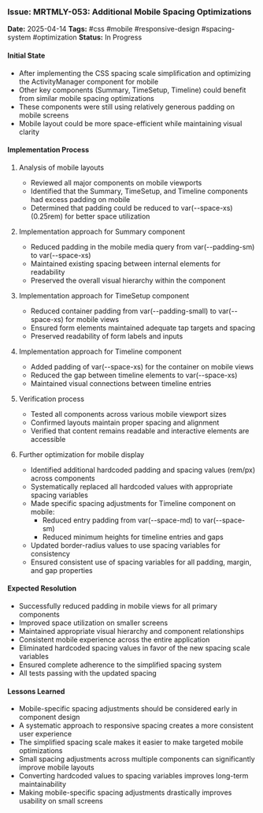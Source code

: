 ### Issue: MRTMLY-053: Additional Mobile Spacing Optimizations
**Date:** 2025-04-14
**Tags:** #css #mobile #responsive-design #spacing-system #optimization
**Status:** In Progress

#### Initial State
- After implementing the CSS spacing scale simplification and optimizing the ActivityManager component for mobile
- Other key components (Summary, TimeSetup, Timeline) could benefit from similar mobile spacing optimizations
- These components were still using relatively generous padding on mobile screens
- Mobile layout could be more space-efficient while maintaining visual clarity

#### Implementation Process
1. Analysis of mobile layouts
   - Reviewed all major components on mobile viewports
   - Identified that the Summary, TimeSetup, and Timeline components had excess padding on mobile
   - Determined that padding could be reduced to var(--space-xs) (0.25rem) for better space utilization

2. Implementation approach for Summary component
   - Reduced padding in the mobile media query from var(--padding-sm) to var(--space-xs)
   - Maintained existing spacing between internal elements for readability
   - Preserved the overall visual hierarchy within the component

3. Implementation approach for TimeSetup component
   - Reduced container padding from var(--padding-small) to var(--space-xs) for mobile views
   - Ensured form elements maintained adequate tap targets and spacing
   - Preserved readability of form labels and inputs

4. Implementation approach for Timeline component
   - Added padding of var(--space-xs) for the container on mobile views
   - Reduced the gap between timeline elements to var(--space-xs)
   - Maintained visual connections between timeline entries

5. Verification process
   - Tested all components across various mobile viewport sizes
   - Confirmed layouts maintain proper spacing and alignment
   - Verified that content remains readable and interactive elements are accessible

6. Further optimization for mobile display
   - Identified additional hardcoded padding and spacing values (rem/px) across components
   - Systematically replaced all hardcoded values with appropriate spacing variables
   - Made specific spacing adjustments for Timeline component on mobile:
     - Reduced entry padding from var(--space-md) to var(--space-sm)
     - Reduced minimum heights for timeline entries and gaps
   - Updated border-radius values to use spacing variables for consistency
   - Ensured consistent use of spacing variables for all padding, margin, and gap properties

#### Expected Resolution
- Successfully reduced padding in mobile views for all primary components
- Improved space utilization on smaller screens
- Maintained appropriate visual hierarchy and component relationships
- Consistent mobile experience across the entire application
- Eliminated hardcoded spacing values in favor of the new spacing scale variables
- Ensured complete adherence to the simplified spacing system
- All tests passing with the updated spacing

#### Lessons Learned
- Mobile-specific spacing adjustments should be considered early in component design
- A systematic approach to responsive spacing creates a more consistent user experience
- The simplified spacing scale makes it easier to make targeted mobile optimizations
- Small spacing adjustments across multiple components can significantly improve mobile layouts
- Converting hardcoded values to spacing variables improves long-term maintainability
- Making mobile-specific spacing adjustments drastically improves usability on small screens
